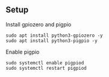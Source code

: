 ## Setup

Install gpiozero and pigpio

````
sudo apt install python3-gpiozero -y
sudo apt install python3-pigpio -y
````

Enable pigpio

````
sudo systemctl enable pigpiod
sudo systemctl restart pigpiod
````